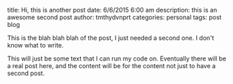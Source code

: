 title:       Hi, this is another post
date:        6/6/2015 6:00 am
description: this is an awesome second post
author:      tmthydvnprt
categories:  personal
tags:        post
             blog

This is the blah blah blah of the post, I just needed a second one.  I don't know what to write.  

This will just be some text that I can run my code on. Eventually there will be a real post here, and the content will be for the content not just to have a second post.
